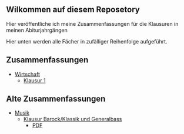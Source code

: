 ## Wilkommen auf diesem Reposetory

Hier veröffentliche ich meine Zusammenfassungen für die Klausuren in meinen Abiturjahrgängen

Hier unten werden alle Fächer in zufälliger Reihenfolge aufgeführt.

## Zusammenfassungen

* [Wirtschaft](./wirtschaft/index.md)
	* [Klausur 1](./wirtschaft/kl-1/index.md )

## Alte Zusammenfassungen

* [Musik](./musik/index.md)
	* [Klausur Barock/Klassik und Generalbass](./musik/kl-1/index.md)
		* [PDF](https://github.com/adamane/schule-zusammenfassungen/raw/main/musik/kl-1/Klausur1.pdf)
